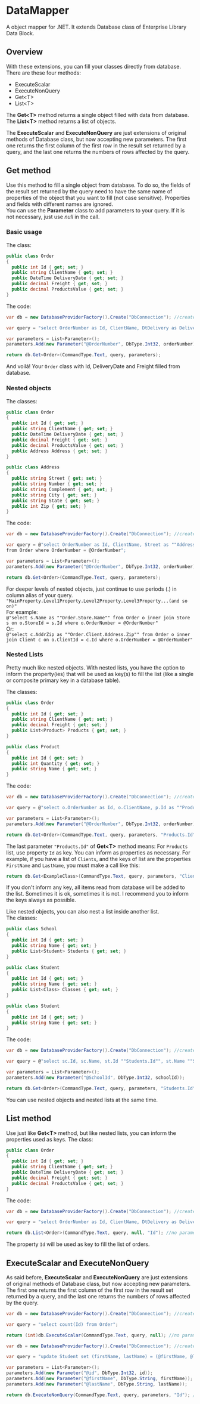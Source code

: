 # DataMapper
A object mapper for .NET. It extends Database class of Enterprise Library Data Block.

## Overview
With these extensions, you can fill your classes directly from database.
There are these four methods:
 * ExecuteScalar
 * ExecuteNonQuery
 * Get\<T>
 * List\<T>

The **Get\<T>** method returns a single object filled with data from database. The **List\<T>** method returns a list of objects.

The **ExecuteScalar** and **ExecuteNonQuery** are just extensions of original methods of Database class, but now accepting new parameters. The first one  returns the first column of the first row in the result set returned by a query, and the last one returns the numbers of rows affected by the query.

## Get method
Use this method to fill a single object from database. To do so, the fields of the result set returned by the query need to have the same name of properties of the object that you want to fill (not case sensitive). Properties and fields with different names are ignored.  
You can use the **Parameter** class to add parameters to your query. If it is not necessary, just use *null* in the call.

### Basic usage
The class:
```c#
public class Order
{
  public int Id { get; set; }
  public string ClientName { get; set; }
  public DateTime DeliveryDate { get; set; }
  public decimal Freight { get; set; }
  public decimal ProductsValue { get; set; }
}
```
The code:
```c#
var db = new DatabaseProviderFactory().Create("DbConnection"); //create a new Database object

var query = "select OrderNumber as Id, ClientName, DtDelivery as DeliveryDate, Freight from Order where OrderNumber = @OrderNumber";

var parameters = List<Parameter>();
parameters.Add(new Parameter("@OrderNumber", DbType.Int32, orderNumber));

return db.Get<Order>(CommandType.Text, query, parameters);
```
And voilá! Your `Order` class with Id, DeliveryDate and Freight filled from database.

### Nested objects
The classes:
```c#
public class Order
{
  public int Id { get; set; }
  public string ClientName { get; set; }
  public DateTime DeliveryDate { get; set; }
  public decimal Freight { get; set; }
  public decimal ProductsValue { get; set; }
  public Address Address { get; set; }
}

public class Address
{
  public string Street { get; set; }
  public string Number { get; set; }
  public string Complement { get; set; }
  public string City { get; set; }
  public string State { get; set; }
  public int Zip { get; set; }
}
```
The code:
```c#
var db = new DatabaseProviderFactory().Create("DbConnection"); //create a new Database object

var query = @"select OrderNumber as Id, ClientName, Street as ""Address.Street"", Number as ""Address.Number"", zip as ""Address.Zip""
from Order where OrderNumber = @OrderNumber";

var parameters = List<Parameter>();
parameters.Add(new Parameter("@OrderNumber", DbType.Int32, orderNumber));

return db.Get<Order>(CommandType.Text, query, parameters);
```
For deeper levels of nested objects, just continue to use periods (.) in column alias of your query.  
`"MainProperty.Level1Property.Level2Property.Level3Property...(and so on)"`  
For example:  
`@"select s.Name as ""Order.Store.Name"" from Order o inner join Store s on o.StoreId = s.Id where o.OrderNumber = @OrderNumber"`  
Or:  
`@"select c.AddrZip as ""Order.Client.Address.Zip"" from Order o inner join Client c on o.ClientId = c.Id where o.OrderNumber = @OrderNumber"`

### Nested Lists
Pretty much like nested objects. With nested lists, you have the option to inform the property(ies) that will be used as key(s) to fill the list (like a single or composite primary key in a database table).

The classes:
```c#
public class Order
{
  public int Id { get; set; }
  public string ClientName { get; set; }
  public decimal Freight { get; set; }
  public List<Product> Products { get; set; }
}

public class Product
{
  public int Id { get; set; }
  public int Quantity { get; set; }
  public string Name { get; set; }
}
```
The code:
```c#
var db = new DatabaseProviderFactory().Create("DbConnection"); //create a new Database object

var query = @"select o.OrderNumber as Id, o.ClientName, p.Id as ""Products.Id"", p.Quantity as ""Products.Quantity"", p.Name as ""Products.Name"" from Order o inner join OrderProduct p on o.OrderNumber = p.OrderNumber where o.OrderNumber = @OrderNumber";

var parameters = List<Parameter>();
parameters.Add(new Parameter("@OrderNumber", DbType.Int32, orderNumber));

return db.Get<Order>(CommandType.Text, query, parameters, "Products.Id");
```
The last parameter `"Products.Id"` of **Get\<T>** method means: For `Products` list, use property `Id` as key. You can inform as properties as necessary. For example, if you have a list of `Clients`, and the keys of list are the properties `FirstName` and `LastName`, you must make a call like this:
```c#
return db.Get<ExampleClass>(CommandType.Text, query, parameters, "Clients.FirstName", "Clients.LastName");
```
If you don't inform any key, all items read from database will be added to the list. Sometimes it is ok, sometimes it is not. I recommend you to inform the keys always as possible. 

Like nested objects, you can also nest a list inside another list.    
The classes:
```c#
public class School
{
  public int Id { get; set; }
  public string Name { get; set; }
  public List<Student> Students { get; set; }
}

public class Student
{
  public int Id { get; set; }
  public string Name { get; set; }
  public List<Class> Classes { get; set; }
}

public class Student
{
  public int Id { get; set; }
  public string Name { get; set; }
}

```
The code:
```c#
var db = new DatabaseProviderFactory().Create("DbConnection"); //create a new Database object

var query = @"select sc.Id, sc.Name, st.Id ""Students.Id"", st.Name ""Students.Name"", c.Id ""Students.Classes.Id"", c.Name ""Students.Classes.Name"" from School sc inner join Students st on sc.Id = st.SchoolId inner join StudentClass c on c.StudentId = st.Id  where sc.Id = @SchoolId";

var parameters = List<Parameter>();
parameters.Add(new Parameter("@SchoolId", DbType.Int32, schoolId));

return db.Get<Order>(CommandType.Text, query, parameters, "Students.Id", "Students.Classes.Id");
```

You can use nested objects and nested lists at the same time.

## List method
Use just like **Get\<T>** method, but like nested lists, you can inform the properties used as keys.
The class:
```c#
public class Order
{
  public int Id { get; set; }
  public string ClientName { get; set; }
  public DateTime DeliveryDate { get; set; }
  public decimal Freight { get; set; }
  public decimal ProductsValue { get; set; }
}
```
The code:
```c#
var db = new DatabaseProviderFactory().Create("DbConnection"); //create a new Database object

var query = "select OrderNumber as Id, ClientName, DtDelivery as DeliveryDate, Freight from Order";

return db.List<Order>(CommandType.Text, query, null, "Id"); //no parameters
```
The property `Id` will be used as key to fill the list of orders.

## ExecuteScalar and ExecuteNonQuery
As said before, **ExecuteScalar** and **ExecuteNonQuery** are just extensions of original methods of Database class, but now accepting new parameters. The first one  returns the first column of the first row in the result set returned by a query, and the last one returns the numbers of rows affected by the query.
```c#
var db = new DatabaseProviderFactory().Create("DbConnection"); //create a new Database object

var query = "select count(Id) from Order";

return (int)db.ExecuteScalar(CommandType.Text, query, null); //no parameters
```
```c#
var db = new DatabaseProviderFactory().Create("DbConnection"); //create a new Database object

var query = "update Student set (firstName, lastName) = (@firstName, @lastName) where id = @id";

var parameters = List<Parameter>();
parameters.Add(new Parameter("@id", DbType.Int32, id));
parameters.Add(new Parameter("@firstName", DbType.String, firstName));
parameters.Add(new Parameter("@lastName", DbType.String, lastName));

return db.ExecuteNonQuery(CommandType.Text, query, parameters, "Id"); //no parameters
```
